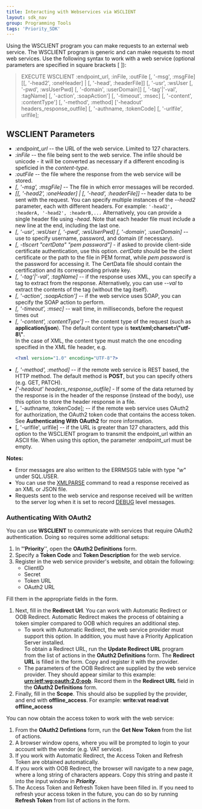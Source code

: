 ```yaml
---
title: Interacting with Webservices via WSCLIENT
layout: sdk_nav
group: Programming Tools
tags: 'Priority_SDK'
---
```


Using the WSCLIENT program you can make requests to an external web
service. The WSCLIENT program is generic and can make requests to most
web services. Use the following syntax to work with a web service
(optional parameters are specified in square brackets \[ \]):

> EXECUTE WSCLIENT :endpoint_url, :inFile, :outFile \[, \'-msg\',
> :msgFile\] \[\[, \'-head2\', :oneHeader\] \| \[, \'-head\',
> :headerFile\]\] \[, \'-usr\', :wsUser \[, \'-pwd\', :wsUserPwd\] \[,
> \'-domain\', :userDomain\]\] \[, \'-tag\'\|\'-val\', :tagName\] \[,
> \'-action\', :soapAction\'\] \[, \'-timeout\', :msec\] \[,
> \'-content\', :contentType\'\] \[, \'-method\', :method\] ['-headout' headers_response_outfile] \[,
> \'-authname, :tokenCode\] \[, \'-urlfile\', urlfile\];
>


## WSCLIENT Parameters 

-   *:endpoint_url* -- the URL of the web service. Limited to 127
    characters.
-   *:inFile* -- the file being sent to the web service. The infile should be unicode - it will be converted as necessary if a different encoding is speficied in the *content-type*.
-   *:outFile* -- the file where the response from the web service will
    be stored.
-   *\[, \'-msg\', :msgFile\]* -- The file in which error messages will
    be recorded.
-   *\[\[, \'-head2\', :oneHeader\] \| \[, \'-head\', :headerFile\]\]*
    -- header data to be sent with the request. You can specify multiple
    instances of the *--head2* parameter, each with different headers.
    For example: `'-head2', :headerA, '-head2', :headerB,...`
    Alternatively, you can provide a single header file using *-head*.
    Note that each header file must include a new line at the end, including
    the last one.
-   *\[, \'-usr\', :wsUser \[, \'-pwd\', :wsUserPwd\] \[, \'-domain\',
    :userDomain\]* -- use to specify username, password, and domain (if
    necessary).
-   *\[, -tlscert \"certData\" \"pem password\"\]* - if asked to provide
    client-side certificate authentication, use this option. *certData*
    should be the client certificate or the path to the file in PEM
    format, while *pem password* is the password for accessing it. The
    CertData file should contain the certification and its corresponding
    private key.
-   *\[, \'-tag\'\|\'-val\', :tagName\]* -- if the response uses XML,
    you can specify a tag to extract from the response. Alternatively,
    you can use *--val* to extract the contents of the tag (without the
    tag itself).
-   *\[, \'-action\', :soapAction\'\]* -- if the web service uses SOAP,
    you can specify the SOAP action to perform.
-   *\[, \'-timeout\', :msec\]* -- wait time, in milliseconds, before
    the request times out
-   *\[, \'-content\', :contentType\'\]* -- the content type of the
    request (such as **application/json**). The default content type is
    **text/xml;charset=\\\"utf-8\\\"**.\
    In the case of XML, the content type must match the one encoding specified in the XML file header, e.g.
    ```xml
    <?xml version="1.0" encoding="UTF-8"?>
    ```
-   *\[, \'-method\', :method\]* -- if the remote web service is REST
    based, the HTTP method. The default method is **POST**, but you can
    specify others (e.g. GET, PATCH).
-   *['-headout' headers_response_outfile]* - If some of the data returned by the response is in the header of the response (instead of the body), use this option to store the header response in a file.
-   \[, \'-authname, :tokenCode\]; -- if the remote web service uses
    OAuth2 for authorization, the OAuth2 token code that contains the
    access token. See **Authenticating With OAuth2** for more information.
-   \[, \'-urlfile\', urlfile\] -- if the URL is greater than 127
    characters, add this option to the WSCLIENT program to transmit the
    endpoint_url within an ASCII file. When using this option, the
    parameter :endpoint_url must be empty.

**Notes:**

-   Error messages are also written to the ERRMSGS table with type
    *\"w\"* under SQL.USER.
-   You can use the [XMLPARSE](XMLPARSE) command to read a response received as an
    XML or JSON file.
-   Requests sent to the web service and response received will be
    written to the server log when it is set to record
    [DEBUG](Debug-Tools#Logging ) level messages.

### Authenticating With OAuth2 

You can use **WSCLIENT** to communicate with services that require
 OAuth2 authentication. Doing so requires some additional setups:

1.  In **\'\'Priority**\'\', open the **OAuth2 Definitions** form.
2.  Specify a **Token Code** and **Token Description** for the web
    service.
3.  Register in the web service provider\'s website, and obtain the
    following:
    -   ClientID
    -   Secret
    -   Token URL
    -   OAuth2 URL

Fill them in the appropriate fields in the form.

1.  Next, fill in the **Redirect Url**. You can work with Automatic
    Redirect or OOB Redirect. Automatic Redirect makes the process of
    obtaining a token simpler compared to OOB which requires an
    additional step.
    -   To work with Automatic Redirect, the web service provider must
        support this option. In addition, you must have a Priority
        Application Server installed.\
        To obtain a Redirect URL, run the **Update Redirect URL**
        program from the list of actions in the **OAuth2 Definitions**
        form. The **Redirect URL** is filled in the form. Copy and
        register it with the provider.
    -   The parameters of the OOB Redirect are supplied by the web
        service provider. They should appear similar to this example:
        **<urn:ietf:wg:oauth:2.0:oob>**. Record them in the **Redirect
        URL** field in the **OAuth2 Definitions** form.
2.  Finally, fill in the **Scope**. This should also be supplied by the
    provider, and end with **offline_access**. For example: **write:vat read:vat offline_access**

You can now obtain the access token to work with the web service:

1.  From the **OAuth2 Defintions** form, run the **Get New Token** from
    the list of actions.
2.  A browser window opens, where you will be prompted to login to your
    account with the vendor (e.g. VAT service).
3.  If you work with Automatic Redirect, the Access Token and Refresh
    Token are obtained automatically.
4.  If you work with OOB Redirect, the browser will navigate to a new
    page, where a long string of characters appears. Copy this string
    and paste it into the input window in ***Priority***.
5.  The Access Token and Refresh Token have been filled in. If you need
    to refresh your access token in the future, you can do so by running
    **Refresh Token** from list of actions in the form.
